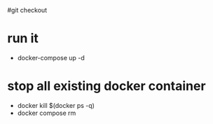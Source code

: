 #git checkout

# run it
- docker-compose up -d


# stop all existing docker container
- docker kill $(docker ps -q)
- docker compose rm 

  
